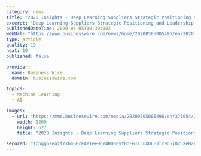 ```yaml
---
category: news
title: "2020 Insights - Deep Learning Suppliers Strategic Positioning and Leadership Quadrant - ResearchAndMarkets.com"
excerpt: "Deep Learning Suppliers Strategic Positioning and Leadership Quadrant - ResearchAndMarkets.com DUBLIN-- ( BUSINESS WIRE )--The \"Deep Learning Suppliers Strategic Positioning and Leadership Quadrant\" report has been added to ResearchAndMarkets."
publishedDateTime: 2020-05-05T10:30:00Z
webUrl: "https://www.businesswire.com/news/home/20200505005496/en/2020-Insights---Deep-Learning-Suppliers-Strategic"
type: article
quality: 19
heat: 19
published: false

provider:
  name: Business Wire
  domain: businesswire.com

topics:
  - Machine Learning
  - AI

images:
  - url: "https://mms.businesswire.com/media/20200505005496/en/371054/23/ResearchAndMarkets_800px.jpg"
    width: 1200
    height: 627
    title: "2020 Insights - Deep Learning Suppliers Strategic Positioning and Leadership Quadrant - ResearchAndMarkets.com"

secured: "Ippgg6zeajfYxhmSHrEAeIeeHqY4HDRPyY8dFG1I3uXOLGJlr9O5jD25XeBZLR/tSERQB0HzL3ThpSaAOJMEV3sGK8HxAFtKaIZirO49LJdFCSHzJAaI5JSDGXL+YiNtoRyVmZdGoUE3PS4IjAFUUiJtTMsZGFAK1+J3HhDGIiQ4rc7rZAqpQRRbe46owGOQTeezNH/euhvAuHWIXMPbb7W94iL1THk8d0kb7BmriPXfdcx9Yp7CWYsI+BYhpsVPZU2XGcPAResrS6n4UgAUsJvGMdzDVfFXxr0bCc/UPrUHejbFjGJ8F1jeL5WyxDjd;4CQPj9SIPhWYKT4AvC0Rxg=="
---
```



